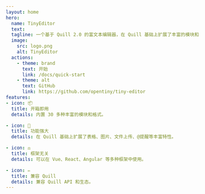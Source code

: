```yaml
---
layout: home
hero:
  name: TinyEditor
  text:
  tagline: 一个基于 Quill 2.0 的富文本编辑器，在 Quill 基础上扩展了丰富的模块和格式，功能强大、开箱即用。
  image:
    src: logo.png
    alt: TinyEditor
  actions:
    - theme: brand
      text: 开始
      link: /docs/quick-start
    - theme: alt
      text: GitHub
      link: https://github.com/opentiny/tiny-editor
features:
- icon: 📦
  title: 开箱即用
  details: 内置 30 多种丰富的模块和格式。

- icon: 📝
  title: 功能强大
  details: 在 Quill 基础上扩展了表格、图片、文件上传、@提醒等丰富特性。

- icon: ⚖️
  title: 框架无关
  details: 可以在 Vue、React、Angular 等多种框架中使用。

- icon: ✏️
  title: 兼容 Quill
  details: 兼容 Quill API 和生态。
---
```

